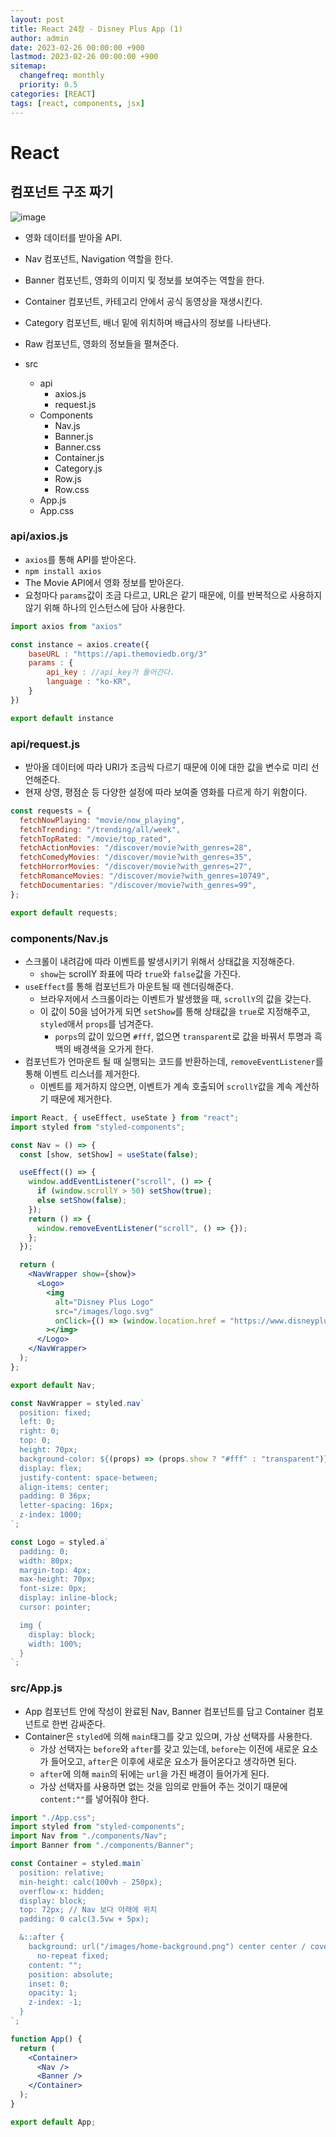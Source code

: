 ```yaml
---
layout: post
title: React 24장 - Disney Plus App (1)
author: admin
date: 2023-02-26 00:00:00 +900
lastmod: 2023-02-26 00:00:00 +900
sitemap:
  changefreq: monthly
  priority: 0.5
categories: [REACT]
tags: [react, components, jsx]
---
```


# React

## 컴포넌트 구조 짜기

![image](https://user-images.githubusercontent.com/118104644/221443293-6e033c90-7067-4892-ba9e-ff2937d0e5e1.png)

- 영화 데이터를 받아올 API.
- Nav 컴포넌트, Navigation 역할을 한다.
- Banner 컴포넌트, 영화의 이미지 및 정보를 보여주는 역할을 한다.
- Container 컴포넌트, 카테고리 안에서 공식 동영상을 재생시킨다.
- Category 컴포넌트, 배너 밑에 위치하며 배급사의 정보를 나타낸다.
- Raw 컴포넌트, 영화의 정보들을 펼쳐준다.

- src
  - api
    - axios.js
    - request.js
  - Components
    - Nav.js
    - Banner.js
    - Banner.css
    - Container.js
    - Category.js
    - Row.js
    - Row.css
  - App.js
  - App.css

### api/axios.js

- `axios`를 통해 API를 받아온다.
- `npm install axios`
- The Movie API에서 영화 정보를 받아온다.
- 요청마다 `params`값이 조금 다르고, URL은 같기 때문에, 이를 반복적으로 사용하지 않기 위해 하나의 인스턴스에 담아 사용한다.

```jsx
import axios from "axios"

const instance = axios.create({
    baseURL : "https://api.themoviedb.org/3"
    params : {
        api_key : //api_key가 들어간다.
        language : "ko-KR",
    }
})

export default instance
```

### api/request.js

- 받아올 데이터에 따라 URI가 조금씩 다르기 때문에 이에 대한 값을 변수로 미리 선언해준다.
- 현재 상영, 평점순 등 다양한 설정에 따라 보여줄 영화를 다르게 하기 위함이다.

```jsx
const requests = {
  fetchNowPlaying: "movie/now_playing",
  fetchTrending: "/trending/all/week",
  fetchTopRated: "/movie/top_rated",
  fetchActionMovies: "/discover/movie?with_genres=28",
  fetchComedyMovies: "/discover/movie?with_genres=35",
  fetchHorrorMovies: "/discover/movie?with_genres=27",
  fetchRomanceMovies: "/discover/movie?with_genres=10749",
  fetchDocumentaries: "/discover/movie?with_genres=99",
};

export default requests;
```

### components/Nav.js

- 스크롤이 내려감에 따라 이벤트를 발생시키기 위해서 상태값을 지정해준다.
  - `show`는 scrollY 좌표에 따라 `true`와 `false`값을 가진다.
- `useEffect`를 통해 컴포넌트가 마운트될 때 렌더링해준다.
  - 브라우저에서 스크롤이라는 이벤트가 발생했을 때, `scrollY`의 값을 갖는다.
  - 이 값이 50을 넘어가게 되면 `setShow`를 통해 상태값을 `true`로 지정해주고, `styled`애서 `props`를 넘겨준다.
    - `porps`의 값이 있으면 `#fff`, 없으면 `transparent`로 값을 바꿔서 투명과 흑백의 배경색을 오가게 한다.
- 컴포넌트가 언마운트 될 때 실행되는 코드를 반환하는데, `removeEventListener`를 통해 이벤트 리스너를 제거한다.
  - 이벤트를 제거하지 않으면, 이벤트가 계속 호출되어 `scrollY`값을 계속 계산하기 때문에 제거한다.

```jsx
import React, { useEffect, useState } from "react";
import styled from "styled-components";

const Nav = () => {
  const [show, setShow] = useState(false);

  useEffect(() => {
    window.addEventListener("scroll", () => {
      if (window.scrollY > 50) setShow(true);
      else setShow(false);
    });
    return () => {
      window.removeEventListener("scroll", () => {});
    };
  });

  return (
    <NavWrapper show={show}>
      <Logo>
        <img
          alt="Disney Plus Logo"
          src="/images/logo.svg"
          onClick={() => (window.location.href = "https://www.disneyplus.com")}
        ></img>
      </Logo>
    </NavWrapper>
  );
};

export default Nav;

const NavWrapper = styled.nav`
  position: fixed;
  left: 0;
  right: 0;
  top: 0;
  height: 70px;
  background-color: ${(props) => (props.show ? "#fff" : "transparent")};
  display: flex;
  justify-content: space-between;
  align-items: center;
  padding: 0 36px;
  letter-spacing: 16px;
  z-index: 1000;
`;

const Logo = styled.a`
  padding: 0;
  width: 80px;
  margin-top: 4px;
  max-height: 70px;
  font-size: 0px;
  display: inline-block;
  cursor: pointer;

  img {
    display: block;
    width: 100%;
  }
`;
```

### src/App.js

- App 컴포넌트 안에 작성이 완료된 Nav, Banner 컴포넌트를 담고 Container 컴포넌트로 한번 감싸준다.
- Container은 `styled`에 의해 `main`태그를 갖고 있으며, 가상 선택자를 사용한다.
  - 가상 선택자는 `before`와 `after`를 갖고 있는데, `before`는 이전에 새로운 요소가 들어오고, `after`은 이후에 새로운 요소가 들어온다고 생각하면 된다.
  - `after`에 의해 `main`의 뒤에는 `url`을 가진 배경이 들어가게 된다.
  - 가상 선택자를 사용하면 없는 것을 임의로 만들어 주는 것이기 때문에 `content:""`를 넣어줘야 한다.

```jsx
import "./App.css";
import styled from "styled-components";
import Nav from "./components/Nav";
import Banner from "./components/Banner";

const Container = styled.main`
  position: relative;
  min-height: calc(100vh - 250px);
  overflow-x: hidden;
  display: block;
  top: 72px; // Nav 보다 아래에 위치
  padding: 0 calc(3.5vw + 5px);

  &::after {
    background: url("/images/home-background.png") center center / cover
      no-repeat fixed;
    content: "";
    position: absolute;
    inset: 0;
    opacity: 1;
    z-index: -1;
  }
`;

function App() {
  return (
    <Container>
      <Nav />
      <Banner />
    </Container>
  );
}

export default App;
```
